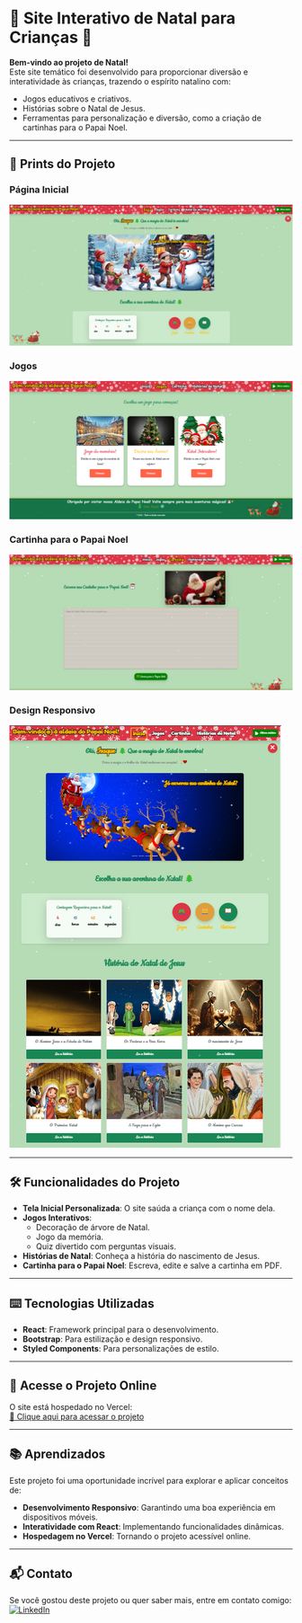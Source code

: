 # 🎄 Site Interativo de Natal para Crianças 🎅

**Bem-vindo ao projeto de Natal!**  
Este site temático foi desenvolvido para proporcionar diversão e interatividade às crianças, trazendo o espírito natalino com:
- Jogos educativos e criativos.
- Histórias sobre o Natal de Jesus.
- Ferramentas para personalização e diversão, como a criação de cartinhas para o Papai Noel.

---

## 🌟 Prints do Projeto

### Página Inicial
![Página Inicial](docs/home.png)

### Jogos
![Página Inicial](docs/jogos.png)

### Cartinha para o Papai Noel
![Página Inicial](docs/cartinha.png)

### Design Responsivo
![Design Responsivo](docs/responsivo.png)

---

## 🛠️ Funcionalidades do Projeto
- **Tela Inicial Personalizada**: O site saúda a criança com o nome dela.
- **Jogos Interativos**:
  - Decoração de árvore de Natal.
  - Jogo da memória.
  - Quiz divertido com perguntas visuais.
- **Histórias de Natal**: Conheça a história do nascimento de Jesus.
- **Cartinha para o Papai Noel**: Escreva, edite e salve a cartinha em PDF.

---

## ⌨️ Tecnologias Utilizadas
- **React**: Framework principal para o desenvolvimento.
- **Bootstrap**: Para estilização e design responsivo.
- **Styled Components**: Para personalizações de estilo.

---

## 🔗 Acesse o Projeto Online
O site está hospedado no Vercel:  
[🎅 Clique aqui para acessar o projeto](https://thiarafernandes.github.io/natal-kids/)

---

## 📚 Aprendizados
Este projeto foi uma oportunidade incrível para explorar e aplicar conceitos de:
- **Desenvolvimento Responsivo**: Garantindo uma boa experiência em dispositivos móveis.
- **Interatividade com React**: Implementando funcionalidades dinâmicas.
- **Hospedagem no Vercel**: Tornando o projeto acessível online.

---

## 📬 Contato
Se você gostou deste projeto ou quer saber mais, entre em contato comigo:  
[![LinkedIn](https://img.shields.io/badge/LinkedIn-blue?style=flat&logo=linkedin)](https://www.linkedin.com/in/thiarafernandes-dev/)
